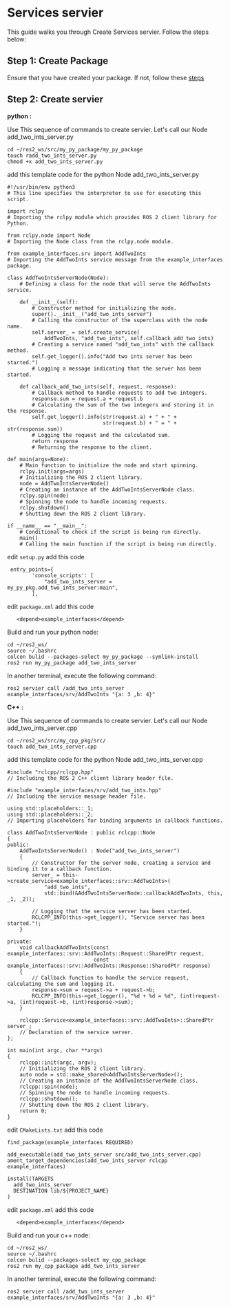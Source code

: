 # Services servier

This guide walks you through Create Services servier. Follow the steps below:

## Step 1: Create Package 

Ensure that you have created your package. If not, follow these [steps](../Create_Package/README.md)

## Step 2: Create servier

**python :**

Use This sequence of commands to create servier. Let's call our Node add_two_ints_server.py

```
cd ~/ros2_ws/src/my_py_package/my_py_package
touch radd_two_ints_server.py
chmod +x add_two_ints_server.py
```

add this template code for the python Node add_two_ints_server.py

```
#!/usr/bin/env python3
# This line specifies the interpreter to use for executing this script.

import rclpy
# Importing the rclpy module which provides ROS 2 client library for Python.

from rclpy.node import Node
# Importing the Node class from the rclpy.node module.

from example_interfaces.srv import AddTwoInts
# Importing the AddTwoInts service message from the example_interfaces package.

class AddTwoIntsServerNode(Node):
    # Defining a class for the node that will serve the AddTwoInts service.

    def __init__(self):
        # Constructor method for initializing the node.
        super().__init__("add_two_ints_server")
        # Calling the constructor of the superclass with the node name.
        self.server_ = self.create_service(
            AddTwoInts, "add_two_ints", self.callback_add_two_ints)
        # Creating a service named "add_two_ints" with the callback method.
        self.get_logger().info("Add two ints server has been started.")
        # Logging a message indicating that the server has been started.

    def callback_add_two_ints(self, request, response):
        # Callback method to handle requests to add two integers.
        response.sum = request.a + request.b
        # Calculating the sum of the two integers and storing it in the response.
        self.get_logger().info(str(request.a) + " + " +
                               str(request.b) + " = " + str(response.sum))
        # Logging the request and the calculated sum.
        return response
        # Returning the response to the client.

def main(args=None):
    # Main function to initialize the node and start spinning.
    rclpy.init(args=args)
    # Initializing the ROS 2 client library.
    node = AddTwoIntsServerNode()
    # Creating an instance of the AddTwoIntsServerNode class.
    rclpy.spin(node)
    # Spinning the node to handle incoming requests.
    rclpy.shutdown()
    # Shutting down the ROS 2 client library.

if __name__ == "__main__":
    # Conditional to check if the script is being run directly.
    main()
    # Calling the main function if the script is being run directly.

```

edit `setup.py` add this code 

```
 entry_points={
        'console_scripts': [
            "add_two_ints_server = my_py_pkg.add_two_ints_server:main",
        ],
```

edit `package.xml` add this code 

```
   <depend>example_interfaces</depend>
```

Build and run your python node: 

```
cd ~/ros2_ws/
source ~/.bashrc
colcon bulid --packages-select my_py_package --symlink-install
ros2 run my_py_package add_two_ints_server
```

In another terminal, execute the following command:

```
ros2 servier call /add_two_ints_server example_interfaces/srv/AddTwoInts "{a: 3 ,b: 4}"
```


**C++ :**

Use This sequence of commands to create servier. Let's call our Node add_two_ints_server.cpp

```
cd ~/ros2_ws/src/my_cpp_pkg/src/
touch add_two_ints_server.cpp
```

add this template code for the python Node add_two_ints_server.cpp

```
#include "rclcpp/rclcpp.hpp"
// Including the ROS 2 C++ client library header file.

#include "example_interfaces/srv/add_two_ints.hpp"
// Including the service message header file.

using std::placeholders::_1;
using std::placeholders::_2;
// Importing placeholders for binding arguments in callback functions.

class AddTwoIntsServerNode : public rclcpp::Node
{
public:
    AddTwoIntsServerNode() : Node("add_two_ints_server")
    {
        // Constructor for the server node, creating a service and binding it to a callback function.
        server_ = this->create_service<example_interfaces::srv::AddTwoInts>(
            "add_two_ints",
            std::bind(&AddTwoIntsServerNode::callbackAddTwoInts, this, _1, _2));
        
        // Logging that the service server has been started.
        RCLCPP_INFO(this->get_logger(), "Service server has been started.");
    }

private:
    void callbackAddTwoInts(const example_interfaces::srv::AddTwoInts::Request::SharedPtr request,
                            const example_interfaces::srv::AddTwoInts::Response::SharedPtr response)
    {
        // Callback function to handle the service request, calculating the sum and logging it.
        response->sum = request->a + request->b;
        RCLCPP_INFO(this->get_logger(), "%d + %d = %d", (int)request->a, (int)request->b, (int)response->sum);
    }

    rclcpp::Service<example_interfaces::srv::AddTwoInts>::SharedPtr server_;
    // Declaration of the service server.
};

int main(int argc, char **argv)
{
    rclcpp::init(argc, argv);
    // Initializing the ROS 2 client library.
    auto node = std::make_shared<AddTwoIntsServerNode>();
    // Creating an instance of the AddTwoIntsServerNode class.
    rclcpp::spin(node);
    // Spinning the node to handle incoming requests.
    rclcpp::shutdown();
    // Shutting down the ROS 2 client library.
    return 0;
}
```

edit `CMakeLists.txt` add this code 

```
find_package(example_interfaces REQUIRED)

add_executable(add_two_ints_server src/add_two_ints_server.cpp)
ament_target_dependencies(add_two_ints_server rclcpp example_interfaces)

install(TARGETS
  add_two_ints_server
  DESTINATION lib/${PROJECT_NAME}
)
```

edit `package.xml` add this code 

```
   <depend>example_interfaces</depend>
```

Build and run your c++ node: 

```
cd ~/ros2_ws/
source ~/.bashrc
colcon bulid --packages-select my_cpp_package
ros2 run my_cpp_package add_two_ints_server
```

In another terminal, execute the following command:

```
ros2 servier call /add_two_ints_server example_interfaces/srv/AddTwoInts "{a: 3 ,b: 4}"
```

